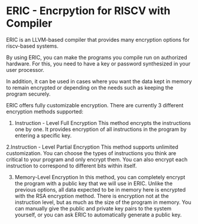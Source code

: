 # ERIC - Encrpytion for RISCV with Compiler 
ERIC is an LLVM-based compiler that provides many encryption options for riscv-based systems.

By using ERIC, you can make the programs you compile run on authorized hardware. For this, you need to have a key or password synthesized in your user processor.

In addition, it can be used in cases where you want the data kept in memory to remain encrypted or depending on the needs such as keeping the program securely.

ERIC offers fully customizable encryption. There are currently 3 different encryption methods supported:
1. Instruction - Level Full Encryption
   This method encrypts the instructions one by one. It provides encryption of all instructions in the program by entering a specific key.
   
2.Instruction - Level Partial Encryption
 This method supports unlimited customization. You can choose the types of instructions you think are critical to your program and only encrypt them. You can also encrypt each instruction to correspond to different bits within itself.
 
3. Memory-Level Encryption
 In this method, you can completely encrypt the program with a public key that we will use in ERIC. Unlike the previous options, all data expected to be in memory here is encrypted with the RSA encryption method. There is encryption not at the instruction level, but as much as the size of the program in memory. You can manually give the public and private key pairs to the system yourself, or you can ask ERIC to automatically generate a public key.
